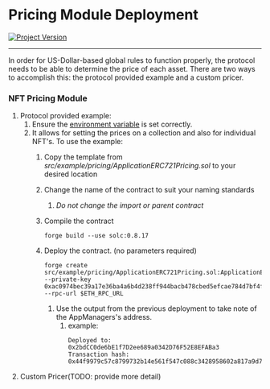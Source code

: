 # Pricing Module Deployment
[![Project Version][version-image]][version-url]

---


In order for US-Dollar-based global rules to function properly, the protocol needs to be able to determine the price of each asset. There are two ways to accomplish this: the protocol provided example and a custom pricer.

### NFT Pricing Module

1.  Protocol provided example:
    1.  Ensure the [environment variable][environment-url] is set correctly.
    2.  It allows for setting the prices on a collection and also for individual NFT's. To use the example:
        1.  Copy the template from _src/example/pricing/ApplicationERC721Pricing.sol_ to your desired location
        2.  Change the name of the contract to suit your naming standards
            1.  *Do not change the import or parent contract*
        3.  Compile the contract
            ````
            forge build --use solc:0.8.17

            ````
        4.  Deploy the contract. (no parameters required)

            ````
            forge create src/example/pricing/ApplicationERC721Pricing.sol:ApplicationERC721Pricing --private-key 0xac0974bec39a17e36ba4a6b4d238ff944bacb478cbed5efcae784d7bf4f2ff80 --rpc-url $ETH_RPC_URL

            ````
            1.  Use the output from the previous deployment to take note of the AppManagers's address.
                1.  example:
                    ````
                    Deployed to: 0x2bdCC0de6bE1f7D2ee689a0342D76F52E8EFABa3
                    Transaction hash: 0x44f9979c57c8799732b14e561f547c088c3428958602a817a9d77ca972ff4fde
                    ````
2.  Custom Pricer(TODO: provide more detail)



<!-- These are the body links -->
[environment-url]: ./SET-ENVIRONMENT.md

<!-- These are the header links -->
[version-image]: https://img.shields.io/badge/Version-1.0.0-brightgreen?style=for-the-badge&logo=appveyor
[version-url]: https://github.com/thrackle-io/Tron